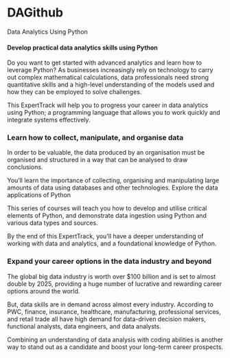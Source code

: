 # DAGithub
Data Analytics Using Python

#### Develop practical data analytics skills using Python

Do you want to get started with advanced analytics and learn how to leverage Python? As businesses increasingly rely on technology to carry out complex mathematical calculations, data professionals need strong quantitative skills and a high-level understanding of the models used and how they can be employed to solve challenges.

This ExpertTrack will help you to progress your career in data analytics using Python; a programming language that allows you to work quickly and integrate systems effectively.

### Learn how to collect, manipulate, and organise data

In order to be valuable, the data produced by an organisation must be organised and structured in a way that can be analysed to draw conclusions.

You’ll learn the importance of collecting, organising and manipulating large amounts of data using databases and other technologies.
Explore the data applications of Python

This series of courses will teach you how to develop and utilise critical elements of Python, and demonstrate data ingestion using Python and various data types and sources.

By the end of this ExpertTrack, you’ll have a deeper understanding of working with data and analytics, and a foundational knowledge of Python.

### Expand your career options in the data industry and beyond

The global big data industry is worth over $100 billion and is set to almost double by 2025, providing a huge number of lucrative and rewarding career options around the world.

But, data skills are in demand across almost every industry. According to PWC, finance, insurance, healthcare, manufacturing, professional services, and retail trade all have high demand for data-driven decision makers, functional analysts, data engineers, and data analysts.

Combining an understanding of data analysis with coding abilities is another way to stand out as a candidate and boost your long-term career prospects.
